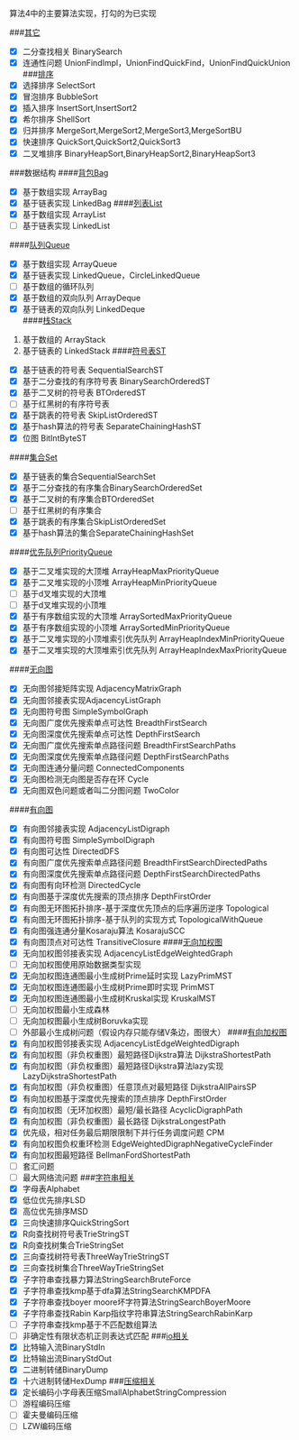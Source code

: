 算法4中的主要算法实现，打勾的为已实现

###[其它](https://github.com/huangsu2012/algorithmPractice/blob/master/src/main/java/com/huangsu/algorithm)
-[x] 二分查找相关 BinarySearch
-[x] 连通性问题 UnionFindImpl，UnionFindQuickFind，UnionFindQuickUnion
###[排序](https://github.com/huangsu2012/algorithmPractice/blob/master/src/main/java/com/huangsu/algorithm/sort)
-[x] 选择排序 SelectSort  
-[x] 冒泡排序 BubbleSort  
-[x] 插入排序 InsertSort,InsertSort2  
-[x] 希尔排序 ShellSort
-[x] 归并排序 MergeSort,MergeSort2,MergeSort3,MergeSortBU  
-[x] 快速排序 QuickSort,QuickSort2,QuickSort3
-[x] 二叉堆排序 BinaryHeapSort,BinaryHeapSort2,BinaryHeapSort3

###数据结构
####[背包Bag](https://github.com/huangsu2012/algorithmPractice/blob/master/src/main/java/com/huangsu/algorithm/struct/bag)
-[x] 基于数组实现 ArrayBag  
-[x] 基于链表实现 LinkedBag
####[列表List](https://github.com/huangsu2012/algorithmPractice/blob/master/src/main/java/com/huangsu/algorithm/struct/list)
-[x] 基于数组实现 ArrayList  
-[ ] 基于链表实现 LinkedList

####[队列Queue](https://github.com/huangsu2012/algorithmPractice/blob/master/src/main/java/com/huangsu/algorithm/struct/queue)
-[x] 基于数组实现 ArrayQueue  
-[x] 基于链表实现 LinkedQueue，CircleLinkedQueue  
-[ ] 基于数组的循环队列  
-[x] 基于数组的双向队列 ArrayDeque  
-[x] 基于链表的双向队列 LinkedDeque  
####[栈Stack](https://github.com/huangsu2012/algorithmPractice/blob/master/src/main/java/com/huangsu/algorithm/struct/stack)
1. 基于数组的 ArrayStack  
2. 基于链表的 LinkedStack
####[符号表ST](https://github.com/huangsu2012/algorithmPractice/blob/master/src/main/java/com/huangsu/algorithm/struct/st)
-[x] 基于链表的符号表 SequentialSearchST
-[x] 基于二分查找的有序符号表 BinarySearchOrderedST
-[x] 基于二叉树的符号表 BTOrderedST
-[ ] 基于红黑树的有序符号表
-[x] 基于跳表的符号表 SkipListOrderedST
-[x] 基于hash算法的符号表 SeparateChainingHashST  
-[x] 位图 BitIntByteST

####[集合Set](https://github.com/huangsu2012/algorithmPractice/blob/master/src/main/java/com/huangsu/algorithm/struct/st)
-[x] 基于链表的集合SequentialSearchSet
-[x] 基于二分查找的有序集合BinarySearchOrderedSet
-[x] 基于二叉树的有序集合BTOrderedSet
-[ ] 基于红黑树的有序集合
-[x] 基于跳表的有序集合SkipListOrderedSet
-[x] 基于hash算法的集合SeparateChainingHashSet

####[优先队列PriorityQueue](https://github.com/huangsu2012/algorithmPractice/blob/master/src/main/java/com/huangsu/algorithm/struct/priorityqueue)
-[x] 基于二叉堆实现的大顶堆 ArrayHeapMaxPriorityQueue  
-[x] 基于二叉堆实现的小顶堆 ArrayHeapMinPriorityQueue  
-[ ] 基于d叉堆实现的大顶堆 
-[ ] 基于d叉堆实现的小顶堆 
-[x] 基于有序数组实现的大顶堆 ArraySortedMaxPriorityQueue  
-[x] 基于有序数组实现的小顶堆 ArraySortedMinPriorityQueue  
-[x] 基于二叉堆实现的小顶堆索引优先队列 ArrayHeapIndexMinPriorityQueue  
-[x] 基于二叉堆实现的大顶堆索引优先队列 ArrayHeapIndexMaxPriorityQueue  

####[无向图](https://github.com/huangsu2012/algorithmPractice/blob/master/src/main/java/com/huangsu/algorithm/struct/graph)
-[x] 无向图邻接矩阵实现 AdjacencyMatrixGraph
-[x] 无向图邻接表实现AdjacencyListGraph
-[x] 无向图符号图 SimpleSymbolGraph
-[x] 无向图广度优先搜索单点可达性 BreadthFirstSearch
-[x] 无向图深度优先搜索单点可达性 DepthFirstSearch
-[x] 无向图广度优先搜索单点路径问题 BreadthFirstSearchPaths
-[x] 无向图深度优先搜索单点路径问题 DepthFirstSearchPaths
-[x] 无向图连通分量问题 ConnectedComponents
-[x] 无向图检测无向图是否存在环 Cycle
-[x] 无向图双色问题或者叫二分图问题 TwoColor

####[有向图](https://github.com/huangsu2012/algorithmPractice/blob/master/src/main/java/com/huangsu/algorithm/struct/graph/di)
-[x] 有向图邻接表实现 AdjacencyListDigraph
-[x] 有向图符号图 SimpleSymbolDigraph
-[x] 有向图可达性 DirectedDFS
-[x] 有向图广度优先搜索单点路径问题 BreadthFirstSearchDirectedPaths
-[x] 有向图深度优先搜索单点路径问题 DepthFirstSearchDirectedPaths
-[x] 有向图有向环检测 DirectedCycle
-[x] 有向图基于深度优先搜索的顶点排序 DepthFirstOrder
-[x] 有向图无环图拓扑排序-基于深度优先顶点的后序遍历逆序 Topological
-[x] 有向图无环图拓扑排序-基于队列的实现方式 TopologicalWithQueue
-[x] 有向图强连通分量Kosaraju算法 KosarajuSCC
-[x] 有向图顶点对可达性 TransitiveClosure
####[无向加权图](https://github.com/huangsu2012/algorithmPractice/blob/master/src/main/java/com/huangsu/algorithm/struct/graph/weighted)
-[x] 无向加权图邻接表实现 AdjacencyListEdgeWeightedGraph
-[ ] 无向加权图使用原始数据类型实现 
-[x] 无向加权图连通图最小生成树Prime延时实现 LazyPrimMST
-[x] 无向加权图连通图最小生成树Prime即时实现 PrimMST
-[x] 无向加权图连通图最小生成树Kruskal实现 KruskalMST
-[ ] 无向加权图最小生成森林 
-[ ] 无向加权图最小生成树Boruvka实现 
-[ ] 外部最小生成树问题（假设内存只能存储V条边，图很大） 
####[有向加权图](https://github.com/huangsu2012/algorithmPractice/blob/master/src/main/java/com/huangsu/algorithm/struct/graph/di/weighted)
-[x] 有向加权图邻接表实现 AdjacencyListEdgeWeightedDigraph
-[x] 有向加权图（非负权重图）最短路径Dijkstra算法 DijkstraShortestPath
-[x] 有向加权图（非负权重图）最短路径Dijkstra算法lazy实现 LazyDijkstraShortestPath
-[x] 有向加权图（非负权重图）任意顶点对最短路径 DijkstraAllPairsSP
-[x] 有向加权图基于深度优先搜索的顶点排序 DepthFirstOrder
-[x] 有向加权图（无环加权图）最短/最长路径 AcyclicDigraphPath
-[x] 有向加权图（非负权重图）最长路径 DijkstraLongestPath
-[x] 优先级，相对任务最后期限限制下并行任务调度问题 CPM
-[x] 有向加权图负权重环检测 EdgeWeightedDigraphNegativeCycleFinder
-[x] 有向加权图最短路径 BellmanFordShortestPath
-[ ] 套汇问题 
-[ ] 最大网络流问题
###[字符串相关](https://github.com/huangsu2012/algorithmPractice/blob/master/src/main/java/com/huangsu/algorithm/string)
-[x] 字母表Alphabet
-[x] 低位优先排序LSD
-[x] 高位优先排序MSD
-[x] 三向快速排序QuickStringSort
-[x] R向查找树符号表TrieStringST
-[x] R向查找树集合TrieStringSet
-[x] 三向查找树符号表ThreeWayTrieStringST
-[x] 三向查找树集合ThreeWayTrieStringSet
-[x] 子字符串查找暴力算法StringSearchBruteForce
-[x] 子字符串查找kmp基于dfa算法StringSearchKMPDFA
-[x] 子字符串查找boyer moore坏字符算法StringSearchBoyerMoore
-[x] 子字符串查找Rabin Karp指纹字符串算法StringSearchRabinKarp
-[ ] 子字符串查找kmp基于不匹配数组算法
-[ ] 非确定性有限状态机正则表达式匹配
###[io相关](https://github.com/huangsu2012/algorithmPractice/blob/master/src/main/java/com/huangsu/algorithm/io)
-[x] 比特输入流BinaryStdIn
-[x] 比特输出流BinaryStdOut
-[x] 二进制转储BinaryDump
-[x] 十六进制转储HexDump
###[压缩相关](https://github.com/huangsu2012/algorithmPractice/blob/master/src/main/java/com/huangsu/algorithm/compression)
-[x] 定长编码小字母表压缩SmallAlphabetStringCompression
-[ ] 游程编码压缩
-[ ] 霍夫曼编码压缩
-[ ] LZW编码压缩